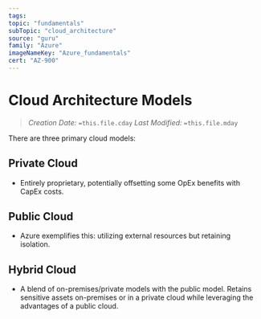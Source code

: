 ```yaml
---
tags:
topic: "fundamentals"
subTopic: "cloud_architecture"
source: "guru"
family: "Azure"
imageNameKey: "Azure_fundamentals"
cert: "AZ-900"
---
```

# Cloud Architecture Models

> _Creation Date:_ `=this.file.cday` _Last Modified:_ `=this.file.mday`

There are three primary cloud models:

## Private Cloud

- Entirely proprietary, potentially offsetting some OpEx benefits with CapEx costs.

## Public Cloud

- Azure exemplifies this: utilizing external resources but retaining isolation.

## Hybrid Cloud

- A blend of on-premises/private models with the public model. Retains sensitive assets on-premises or in a private cloud while leveraging the advantages of a public cloud.
